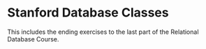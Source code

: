 # Stanford Database Classes
This includes the ending exercises to the last part of the Relational Database Course.